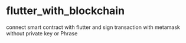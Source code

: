 # flutter_with_blockchain

connect smart contract with flutter and sign transaction with metamask without private key or Phrase
